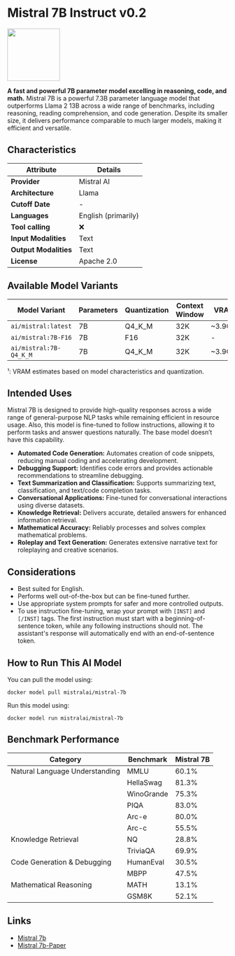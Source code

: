 # Mistral 7B Instruct v0.2

<img src="https://upload.wikimedia.org/wikipedia/commons/e/e6/Mistral_AI_logo_%282025%E2%80%93%29.svg" width="120" />

**A fast and powerful 7B parameter model excelling in reasoning, code, and math.**
Mistral 7B is a powerful 7.3B parameter language model that outperforms Llama 2 13B across a wide range of benchmarks, including reasoning, reading comprehension, and code generation. Despite its smaller size, it delivers performance comparable to much larger models, making it efficient and versatile.

## Characteristics

| Attribute             | Details                          |
|----------------------|-----------------------------------|
| **Provider**          | Mistral AI                       |
| **Architecture**      | Llama                            |
| **Cutoff Date**       | -                                |
| **Languages**         | English (primarily)              |
| **Tool calling**      | ❌                               |
| **Input Modalities**  | Text                             |
| **Output Modalities** | Text                             |
| **License**           | Apache 2.0                       |

## Available Model Variants

| Model Variant          | Parameters | Quantization | Context Window | VRAM    | Size   | Download |
|------------------------|----------- |----------- |----------------|---------|--------|----------|
| `ai/mistral:latest`    | 7B         | Q4_K_M         | 32K            | ~3.9GB¹ | -      | Link |
| `ai/mistral:7B-F16`    | 7B         | F16         | 32K            | -       | -      | Link |
| `ai/mistral:7B-Q4_K_M` | 7B         | Q4_K_M           | 32K            | ~3.9GB¹ | -      | Link |
¹: VRAM estimates based on model characteristics and quantization.

## Intended Uses

Mistral 7B is designed to provide high-quality responses across a wide range of general-purpose NLP tasks while remaining efficient in resource usage.
Also, this model is fine-tuned to follow instructions, allowing it to perform tasks and answer questions naturally. The base model doesn’t have this capability.

- **Automated Code Generation:** Automates creation of code snippets, reducing manual coding and accelerating development.
- **Debugging Support:** Identifies code errors and provides actionable recommendations to streamline debugging.
- **Text Summarization and Classification:** Supports summarizing text, classification, and text/code completion tasks.
- **Conversational Applications:** Fine-tuned for conversational interactions using diverse datasets.
- **Knowledge Retrieval:** Delivers accurate, detailed answers for enhanced information retrieval.
- **Mathematical Accuracy:** Reliably processes and solves complex mathematical problems.
- **Roleplay and Text Generation:** Generates extensive narrative text for roleplaying and creative scenarios.

## Considerations

- Best suited for English.
- Performs well out-of-the-box but can be fine-tuned further.
- Use appropriate system prompts for safer and more controlled outputs.
- To use instruction fine-tuning, wrap your prompt with `[INST]` and `[/INST]` tags. The first instruction must start with a beginning-of-sentence token, while any following instructions should not. The assistant's response will automatically end with an end-of-sentence token. 

## How to Run This AI Model

You can pull the model using:

```
docker model pull mistralai/mistral-7b
```

Run this model using:

```
docker model run mistralai/mistral-7b
```

## Benchmark Performance


| Category                       | Benchmark  | Mistral 7B |
|--------------------------------|------------|------------|
| Natural Language Understanding | MMLU       | 60.1%      |
|                                | HellaSwag  | 81.3%      |
|                                | WinoGrande | 75.3%      |
|                                | PIQA       | 83.0%      |
|                                | Arc-e      | 80.0%      |
|                                | Arc-c      | 55.5%      |
| Knowledge Retrieval            | NQ         | 28.8%      |
|                                |TriviaQA    | 69.9%      |
| Code Generation & Debugging    | HumanEval  | 30.5%      |
|                                | MBPP       | 47.5%      |
| Mathematical Reasoning         | MATH       | 13.1%      |
|                                | GSM8K      | 52.1%      |

## Links
* [Mistral 7b](https://mistral.ai/news/announcing-mistral-7b)
* [Mistral 7b-Paper](https://arxiv.org/abs/2310.06825)